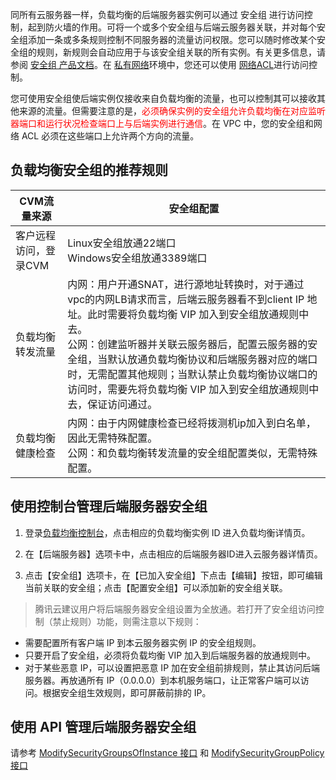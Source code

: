 同所有云服务器一样，负载均衡的后端服务器实例可以通过 安全组 进行访问控制，起到防火墙的作用。可将一个或多个安全组与后端云服务器关联，并对每个安全组添加一条或多条规则控制不同服务器的流量访问权限。您可以随时修改某个安全组的规则，新规则会自动应用于与该安全组关联的所有实例。有关更多信息，请参阅 [安全组 产品文档](/doc/product/213/5221)。在 [私有网络](/doc/product/213/5227)环境中，您还可以使用 [网络ACL](/doc/product/215/5132)进行访问控制。
 
您可使用安全组使后端实例仅接收来自负载均衡的流量，也可以控制其可以接收其他来源的流量。但需要注意的是，<font color="red">必须确保实例的安全组允许负载均衡在对应监听器端口和运行状况检查端口上与后端实例进行通信</font>。在 VPC 中，您的安全组和网络 ACL 必须在这些端口上允许两个方向的流量。

## 负载均衡安全组的推荐规则

| CVM流量来源 | 安全组配置 | 
|----|------|
| 客户远程访问，登录CVM | Linux安全组放通22端口<br>Windows安全组放通3389端口 | 
| 负载均衡转发流量 | 内网：用户开通SNAT，进行源地址转换时，对于通过vpc的内网LB请求而言，后端云服务器看不到client IP 地址。此时需要将负载均衡 VIP 加入到安全组放通规则中去。<br>公网：创建监听器并关联云服务器后，配置云服务器的安全组，当默认放通负载均衡协议和后端服务器对应的端口时，无需配置其他规则；当默认禁止负载均衡协议端口的访问时，需要先将负载均衡 VIP 加入到安全组放通规则中去，保证访问通过。 | 
| 负载均衡健康检查 | 内网：由于内网健康检查已经将拨测机ip加入到白名单，因此无需特殊配置。<br>公网：和负载均衡转发流量的安全组配置类似，无需特殊配置。 | 

## 使用控制台管理后端服务器安全组
1) 登录[负载均衡控制台](https://console.qcloud.com/loadbalance)，点击相应的负载均衡实例 ID 进入负载均衡详情页。

2) 在【后端服务器】选项卡中，点击相应的后端服务器ID进入云服务器详情页。

3) 点击【安全组】选项卡，在【已加入安全组】下点击【编辑】按钮，即可编辑当前关联的安全组；点击【配置安全组】可以添加新的安全组关联。

> 腾讯云建议用户将后端服务器安全组设置为全放通。若打开了安全组访问控制（禁止规则）功能，则需注意以下规则：
> 
- 需要配置所有客户端 IP 到本云服务器实例 IP 的安全组规则。
- 只要开启了安全组，必须将负载均衡 VIP 加入到后端服务器的放通规则中。
- 对于某些恶意 IP，可以设置把恶意 IP 加在安全组前排规则，禁止其访问后端服务器。再放通所有 IP（0.0.0.0）到本机服务端口，让正常客户端可以访问。根据安全组生效规则，即可屏蔽前排的 IP。

## 使用 API 管理后端服务器安全组
请参考 [ModifySecurityGroupsOfInstance 接口](https://www.qcloud.com/doc/api/229/1367) 和 [ModifySecurityGroupPolicy 接口](https://www.qcloud.com/doc/api/229/1365)
